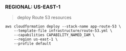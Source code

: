 ### REGIONAL: US-EAST-1 ###

> deploy Route 53 resources
```
aws cloudformation deploy --stack-name app-route-53 \
    --template-file infrastructure/route-53.yml \
    --capabilities CAPABILITY_NAMED_IAM \
    --region us-east-1 \
    --profile default
```